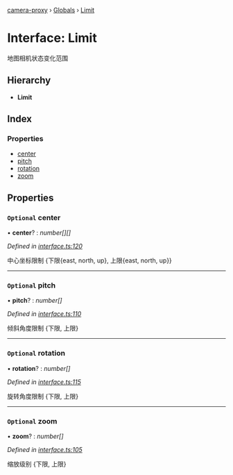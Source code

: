 [camera-proxy](../README.md) › [Globals](../globals.md) › [Limit](limit.md)

# Interface: Limit

地图相机状态变化范围

## Hierarchy

* **Limit**

## Index

### Properties

* [center](limit.md#optional-center)
* [pitch](limit.md#optional-pitch)
* [rotation](limit.md#optional-rotation)
* [zoom](limit.md#optional-zoom)

## Properties

### `Optional` center

• **center**? : *number[][]*

*Defined in [interface.ts:120](https://github.com/alibaba/camera-proxy/blob/c7a10a1/src/interface.ts#L120)*

中心坐标限制
{下限{east, north, up}, 上限{east, north, up}}

___

### `Optional` pitch

• **pitch**? : *number[]*

*Defined in [interface.ts:110](https://github.com/alibaba/camera-proxy/blob/c7a10a1/src/interface.ts#L110)*

倾斜角度限制
{下限, 上限}

___

### `Optional` rotation

• **rotation**? : *number[]*

*Defined in [interface.ts:115](https://github.com/alibaba/camera-proxy/blob/c7a10a1/src/interface.ts#L115)*

旋转角度限制
{下限, 上限}

___

### `Optional` zoom

• **zoom**? : *number[]*

*Defined in [interface.ts:105](https://github.com/alibaba/camera-proxy/blob/c7a10a1/src/interface.ts#L105)*

缩放级别
{下限, 上限}
